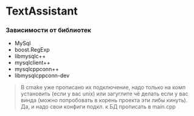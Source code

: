 # TextAssistant

### Зависимости от библиотек
 + MySql
 + boost.RegExp
 + libmysqlc++
 + mysqlclient++
 + mysqlcppconn++
 + libmysqlcppconn-dev

> В cmake уже прописано их подключение, надо только на комп установить (если у вас unix) или загуглите чё делать если у вас винда (можно попробовать в корень проекта эти либы кинуть). <br>
> Да, и надо свои конфиги подкл. к БД прописать в main.cpp

